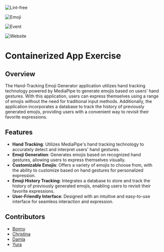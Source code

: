 ![Lint-free](https://github.com/nyu-software-engineering/containerized-app-exercise/actions/workflows/lint.yml/badge.svg)

![Emoji](https://github.com/nyu-software-engineering/containerized-app-exercise/actions/workflows/emoji-faller.yml/badge.svg)

![Event](https://github.com/nyu-software-engineering/containerized-app-exercise/actions/workflows/event-logger.yml/badge.svg)

![Website](https://github.com/nyu-software-engineering/containerized-app-exercise/actions/workflows/website.yml/badge.svg)

# Containerized App Exercise
## Overview
The Hand-Tracking Emoji Generator application utilizes hand tracking technology powered by MediaPipe to generate emojis based on users' hand gestures. With this application, users can express themselves using a range of emojis without the need for traditional input methods. Additionally, the application incorporates a database to track the history of previously generated emojis, providing users with a convenient way to revisit their favorite expressions.

## Features
- **Hand Tracking**: Utilizes MediaPipe's hand tracking technology to accurately detect and interpret users' hand gestures.
- **Emoji Generation**: Generates emojis based on recognized hand gestures, allowing users to express themselves visually.
- **Customizable Emojis**: Offers a variety of emojis to choose from, with the ability to customize based on hand gestures for personalized expression.
- **Emoji History Tracking**: Integrates a database to store and track the history of previously generated emojis, enabling users to revisit their favorite expressions.
- **User-Friendly Interface**: Designed with an intuitive and easy-to-use interface for seamless interaction and expression.

## Contributors
* [Bonny](https://github.com/BonnyCChavarria) 
* [Christina](https://github.com/crb623)
* [Damla](https://github.com/damlaonder)
* [Yura](https://github.com/yurawu27)

